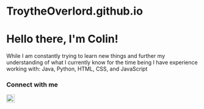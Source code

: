 # TroytheOverlord.github.io

<h1>Hello there, I'm Colin! </h1>

<p>While I am constantly trying to learn new things and further my understanding of what I currently know for the time being I have experience working with:
Java, Python, HTML, CSS, and JavaScript </p>

<h3>Connect with me </h3>

[<img align="left" alt="Colin Peynado | LinkedIn" width="22px" src="https://cdn.jsdelivr.net/npm/simple-icons@v3/icons/linkedin.svg" />][linkedin]

[linkedin]: https://www.linkedin.com/in/colin-peynado/






